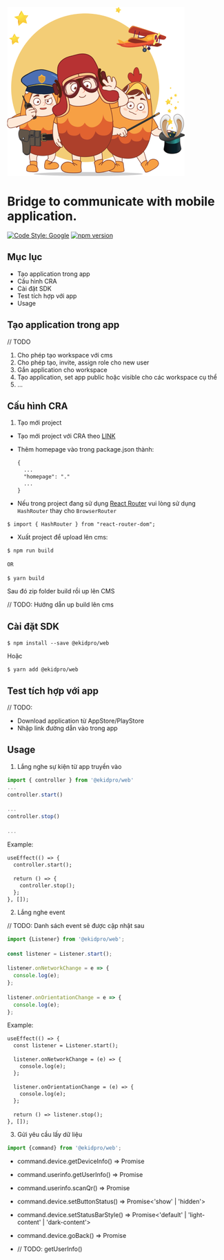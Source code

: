 ![ekidpro](./documents/image.png 'eKidPro Logo')

# Bridge to communicate with mobile application.

[![Code Style: Google](https://img.shields.io/badge/code%20style-google-blueviolet.svg)](https://github.com/google/gts) [![npm version](https://img.shields.io/npm/v/@ekidpro/bridge)](https://www.npmjs.com/package/@ekidpro/bridge)

## Mục lục

- Tạo application trong app
- Cấu hình CRA
- Cài đặt SDK
- Test tích hợp với app
- Usage

## Tạo application trong app

// TODO

1. Cho phép tạo workspace với cms
2. Cho phép tạo, invite, assign role cho new user
3. Gắn application cho workspace
4. Tạo application, set app public hoặc visible cho các workspace cụ thể
5. ...

## Cấu hình CRA

1. Tạo mới project

- Tạo mới project với CRA theo [LINK](https://www.google.com)

- Thêm homepage vào trong package.json thành:

  ```
  {
    ...
    "homepage": "."
    ...
  }
  ```

- Nếu trong project đang sử dụng [React Router](https://github.com/ReactTraining/react-router/tree/master/packages/react-router-dom) vui lòng sử dụng `HashRouter` thay cho `BrowserRouter`

```
$ import { HashRouter } from "react-router-dom";
```

- Xuất project để upload lên cms:

```
$ npm run build

OR

$ yarn build
```

Sau đó zip folder build rồi up lên CMS

// TODO: Hướng dẫn up build lên cms

## Cài đặt SDK

```
$ npm install --save @ekidpro/web
```

Hoặc

```
$ yarn add @ekidpro/web
```

## Test tích hợp với app

// TODO:

- Download application từ AppStore/PlayStore
- Nhập link đường dẫn vào trong app

## Usage

1. Lắng nghe sự kiện từ app truyền vào

```js
import { controller } from '@ekidpro/web'
...
controller.start()

...
controller.stop()

...
```

Example:

```
useEffect(() => {
  controller.start();

  return () => {
    controller.stop();
  };
}, []);
```

2. Lắng nghe event

// TODO: Danh sách event sẽ được cập nhật sau

```js
import {Listener} from '@ekidpro/web';

const listener = Listener.start();

listener.onNetworkChange = e => {
  console.log(e);
};

listener.onOrientationChange = e => {
  console.log(e);
};
```

Example:

```
useEffect(() => {
  const listener = Listener.start();

  listener.onNetworkChange = (e) => {
    console.log(e);
  };

  listener.onOrientationChange = (e) => {
    console.log(e);
  };

  return () => listener.stop();
}, []);
```

3. Gửi yêu cầu lấy dữ liệu

```js
import {command} from '@ekidpro/web';
```

- command.device.getDeviceInfo() => Promise<DeviceInfo>

- command.userinfo.getUserInfo() => Promise<UserInfo>

- command.userinfo.scanQr() => Promise<string>

- command.device.setButtonStatus() => Promise<'show' | 'hidden'>

- command.device.setStatusBarStyle() => Promise<'default' | 'light-content' | 'dark-content'>

- command.device.goBack() => Promise<boolean>

* // TODO: getUserInfo()
